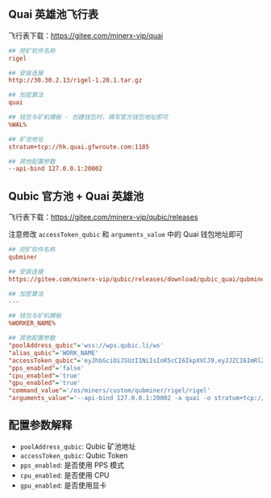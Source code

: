 ## Quai 英雄池飞行表

飞行表下载：https://gitee.com/minerx-vip/quai

```ini
## 挖矿软件名称
rigel

## 安装连接
http://30.30.2.13/rigel-1.20.1.tar.gz

## 加密算法
quai

## 钱包与矿机模板 - 创建钱包时，填写官方钱包地址即可
%WAL%

## 矿池地址
stratum+tcp://hk.quai.gfwroute.com:1185

## 其他配置参数
--api-bind 127.0.0.1:20002
```





## Qubic 官方池 + Quai 英雄池

飞行表下载：https://gitee.com/minerx-vip/qubic/releases

注意修改 `accessToken_qubic` 和 `arguments_value` 中的 Quai 钱包地址即可

```ini
## 挖矿软件名称
qubminer

## 安装连接
https://gitee.com/minerx-vip/qubic/releases/download/qubic_quai/qubminer-3.1.1.0.tar.gz

## 加密算法
---

## 钱包与矿机模板
%WORKER_NAME%

## 其他配置参数
"poolAddress_qubic"='wss://wps.qubic.li/ws'
"alias_qubic"='WORK_NAME'
"accessToken_qubic"='eyJhbGciOiJSUzI1NiIsInR5cCI6IkpXVCJ9.eyJJZCI6ImRlZDMzZmYwLWJjODctNDkwYS05OWY0LTQwMzdhZjIwNzMwYyIsIk1pbmluZyI6IiIsIm5iZiI6MTczNjY4Mjk2MCwiZXhwIjoxNzY4MjE4OTYwLCJpYXQiOjE3MzY2ODI5NjAsImlzcyI6Imh0dHBzOi8vcXViaWMubGkvIiwiYXVkIjoiaHR0cHM6Ly9xdWJpYy5saS8ifQ.gNHe998Tp4PzjUTJ-5cmkYE_UGT2OJQ2r92T-K1a6e8n24fY9GvmJBuuShYknsC0id7Mazf7xXpYfmXi-QCUf85Bflw3QawjpHuk7XCtRB3Ob-2m-znsjMs6qGNuVuD8-FR_9LQAvAVy2Gq-QwnKLZ9agnjM5sJNniMbjx4r8mPpuXUt9h4mIAgoSkKgHyIJ4O0wsNCDAe-ldCk8BPDX2dxWE9DBt9tsCn2pwm2dMmyct7zYjdTMchvdUuPwNwtpgp3_bXilYKZu5S7-y1P7Mhg-CvSjCNdtX-CaCvWtMJASqpjKH4_a2CjYQOmcBzJrXJrsd9PJ8G-iYPOc6fLYFw'
"pps_enabled"='false'
"cpu_enabled"='true'
"gpu_enabled"='true'
"command_value"='/os/miners/custom/qubminer/rigel/rigel'
"arguments_value"='--api-bind 127.0.0.1:20002 -a quai -o stratum+tcp://hk.quai.gfwroute.com:1185 -u 0x004512546a582a4545F0ED90CE1ce66b0b5fae73 -w WORK_NAME'
```



## 配置参数解释

- `poolAddress_qubic`: Qubic 矿池地址
- `accessToken_qubic`: Qubic Token
- `pps_enabled`: 是否使用 PPS 模式
- `cpu_enabled`: 是否使用 CPU
- `gpu_enabled`: 是否使用显卡



